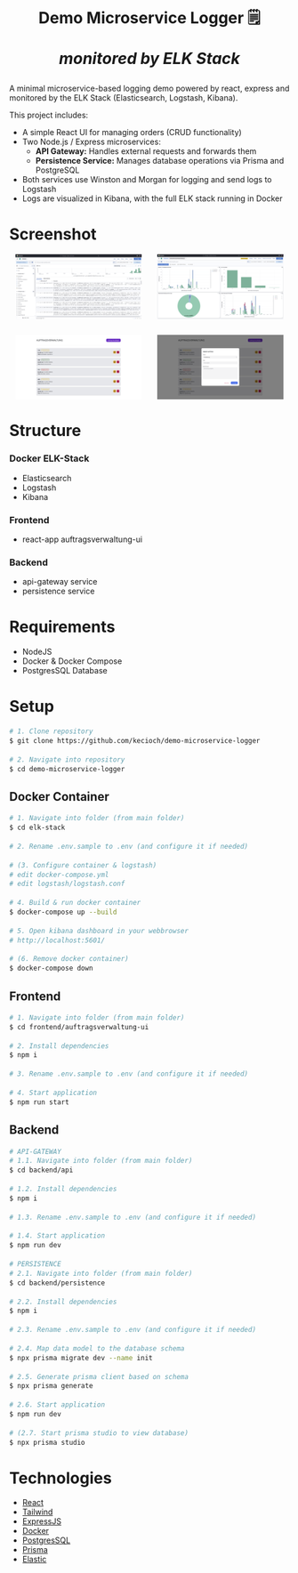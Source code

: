 <h1 align="center">
  Demo Microservice Logger 🗒️
  <p style="font-style: italic ">monitored by ELK Stack</p>
</h1>

A minimal microservice-based logging demo powered by react, express and monitored by the ELK Stack (Elasticsearch, Logstash, Kibana).

This project includes:
- A simple React UI for managing orders (CRUD functionality)
- Two Node.js / Express microservices:
    - **API Gateway:** Handles external requests and forwards them
    - **Persistence Service:** Manages database operations via Prisma and PostgreSQL
- Both services use Winston and Morgan for logging and send logs to Logstash
- Logs are visualized in Kibana, with the full ELK stack running in Docker


# Screenshot

<div align="center" style="display: flex; justify-content: center; flex-wrap: wrap; gap: 2em">
  <img src="./static/screenshot-elastic.png" width="45%" />
  <img src="./static/screenshot-data-visualization.png" width="45%" />
  <img src="./static/screenshot-ui.png" width="45%" />
  <img src="./static/screenshot-ui-add.png" width="45%" />
</div >

# Structure

### Docker ELK-Stack
- Elasticsearch
- Logstash
- Kibana
  
### Frontend
- react-app auftragsverwaltung-ui
  
### Backend
- api-gateway service
- persistence service 

# Requirements

- NodeJS
- Docker & Docker Compose
- PostgresSQL Database

# Setup

```bash
# 1. Clone repository
$ git clone https://github.com/kecioch/demo-microservice-logger

# 2. Navigate into repository
$ cd demo-microservice-logger
```

## Docker Container

```bash
# 1. Navigate into folder (from main folder)
$ cd elk-stack

# 2. Rename .env.sample to .env (and configure it if needed)

# (3. Configure container & logstash)
# edit docker-compose.yml
# edit logstash/logstash.conf

# 4. Build & run docker container
$ docker-compose up --build

# 5. Open kibana dashboard in your webbrowser
# http://localhost:5601/

# (6. Remove docker container)
$ docker-compose down
```

## Frontend

```bash
# 1. Navigate into folder (from main folder)
$ cd frontend/auftragsverwaltung-ui

# 2. Install dependencies
$ npm i

# 3. Rename .env.sample to .env (and configure it if needed)

# 4. Start application
$ npm run start
```

## Backend

```bash
# API-GATEWAY
# 1.1. Navigate into folder (from main folder)
$ cd backend/api

# 1.2. Install dependencies
$ npm i

# 1.3. Rename .env.sample to .env (and configure it if needed)

# 1.4. Start application
$ npm run dev

# PERSISTENCE
# 2.1. Navigate into folder (from main folder)
$ cd backend/persistence

# 2.2. Install dependencies
$ npm i

# 2.3. Rename .env.sample to .env (and configure it if needed)

# 2.4. Map data model to the database schema
$ npx prisma migrate dev --name init

# 2.5. Generate prisma client based on schema
$ npx prisma generate

# 2.6. Start application
$ npm run dev

# (2.7. Start prisma studio to view database)
$ npx prisma studio
```

# Technologies

- [React](https://reactjs.org/)
- [Tailwind](https://tailwindcss.com/)
- [ExpressJS](https://expressjs.com/)
- [Docker](https://www.docker.com/)
- [PostgresSQL](https://www.postgresql.org/)
- [Prisma](https://www.prisma.io/)
- [Elastic](https://www.elastic.co/)
